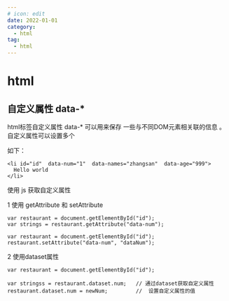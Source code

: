 ```yaml
---
# icon: edit
date: 2022-01-01
category:
  - html
tag:
  - html
---
```


# html

## 自定义属性 data-* 

html标签自定义属性 data-* 可以用来保存 一些与不同DOM元素相关联的信息 。 自定义属性可以设置多个

如下：

```
<li id="id"  data-num="1"  data-names="zhangsan"  data-age="999">
  Hello world
</li>
```

使用  js  获取自定义属性

1 使用  getAttribute 和  setAttribute

```
var restaurant = document.getElementById("id");
var strings = restaurant.getAttribute("data-num");
```

```
var restaurant = document.getElementById("id");
restaurant.setAttribute("data-num", "dataNum");
```

2 使用dataset属性

```
var restaurant = document.getElementById("id");

var stringss = restaurant.dataset.num;   // 通过dataset获取自定义属性
restaurant.dataset.num = newNum;         //  设置自定义属性的值
```

